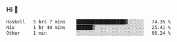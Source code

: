 ### Hi 👋

<!--START_SECTION:waka-->

```txt
Haskell   5 hrs 7 mins    ██████████████████▓░░░░░░   74.35 %
Nix       1 hr 44 mins    ██████▒░░░░░░░░░░░░░░░░░░   25.41 %
Other     1 min           ░░░░░░░░░░░░░░░░░░░░░░░░░   00.24 %
```

<!--END_SECTION:waka-->
